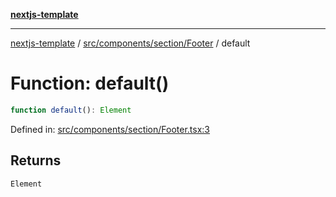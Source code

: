 [**nextjs-template**](README.md)

---

[nextjs-template](README.md) / [src/components/section/Footer](src.components.section.Footer.md) / default

# Function: default()

```ts
function default(): Element
```

Defined in: [src/components/section/Footer.tsx:3](https://github.com/Its-Satyajit/nextjs-template/blob/c8d81b09293d759cbf04e9bc7e542cc7d90740e6/src/components/section/Footer.tsx#L3)

## Returns

`Element`
